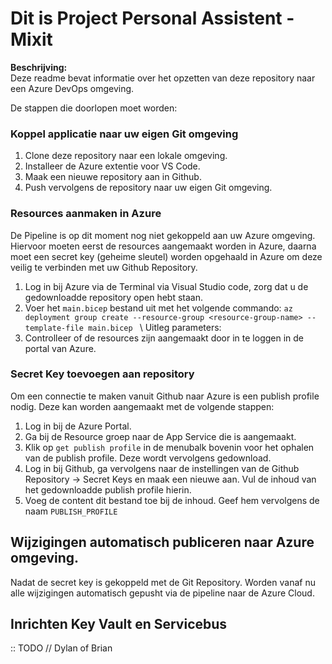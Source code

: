 # Dit is Project Personal Assistent - Mixit

**Beschrijving:** \
Deze readme bevat informatie over het opzetten van deze repository naar een Azure DevOps omgeving.

De stappen die doorlopen moet worden:

### Koppel applicatie naar uw eigen Git omgeving

1. Clone deze repository naar een lokale omgeving.
1. Installeer de Azure extentie voor VS Code.
1. Maak een nieuwe repository aan in Github.
1. Push vervolgens de repository naar uw eigen Git omgeving.

### Resources aanmaken in Azure
De Pipeline is op dit moment nog niet gekoppeld aan uw Azure omgeving. Hiervoor moeten eerst de resources aangemaakt worden in Azure, daarna moet een secret key (geheime sleutel) worden opgehaald in Azure om deze veilig te verbinden met uw Github Repository.

1. Log in bij Azure via de Terminal via Visual Studio code, zorg dat u de gedownloadde repository open hebt staan.
1. Voer het `main.bicep` bestand uit met het volgende commando: `az deployment group create --resource-group <resource-group-name> --template-file main.bicep `
 \ Uitleg parameters:
2. Controlleer of de resources zijn aangemaakt door in te loggen in de portal van Azure.

### Secret Key toevoegen aan repository
Om een connectie te maken vanuit Github naar Azure is een publish profile nodig. Deze kan worden aangemaakt met de volgende stappen:

1. Log in bij de Azure Portal.
1. Ga bij de Resource groep naar de App Service die is aangemaakt.
1. Klik op `get publish profile` in de menubalk bovenin voor het ophalen van de publish profile. Deze wordt vervolgens gedownload.
1. Log in bij Github, ga vervolgens naar de instellingen van de Github Repository -> Secret Keys en maak een nieuwe aan. Vul de inhoud van het gedownloadde publish profile hierin.
1. Voeg de content dit bestand toe bij de inhoud. Geef hem vervolgens de naam `PUBLISH_PROFILE`

## Wijzigingen automatisch publiceren naar Azure omgeving.
Nadat de secret key is gekoppeld met de Git Repository. Worden vanaf nu alle wijzigingen automatisch gepusht via de pipeline naar de Azure Cloud.

## Inrichten Key Vault en Servicebus
:: TODO // Dylan of Brian


